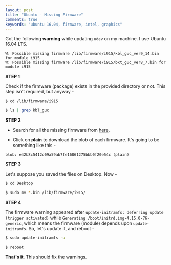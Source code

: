 ```yaml
---
layout: post
title: "Ubuntu - Missing Firmware"
comments: true
keywords: "ubuntu 16.04, firmware, intel, graphics"
---
```


Got the following __warning__ while updating `udev` on my machine. I use Ubuntu 16.04 LTS.

```
W: Possible missing firmware /lib/firmware/i915/kbl_guc_ver9_14.bin for module i915
W: Possible missing firmware /lib/firmware/i915/bxt_guc_ver8_7.bin for module i915
```

__STEP 1__

Check if the firmware (package) exists in the provided directory or not. This step isn't required, but anyway -


```sh
$ cd /lib/firmware/i915

$ ls | grep kbl_guc
```

__STEP 2__

- Search for all the missing firmware from [here](https://git.kernel.org/pub/scm/linux/kernel/git/firmware/linux-firmware.git/tree/i915/bxt_guc_33.0.0.bin).

- Click on __plain__ to download the blob of each firmware. It's going to be something like this - 

```
blob: e42b8c5412c09a59ab7fe16861275bbb0f20e54c (plain)
```

__STEP 3__

Let's suppose you saved the files on Desktop. Now - 

```sh
$ cd Desktop

$ sudo mv *.bin /lib/firmware/i915/
``` 

__STEP 4__

The firmware warning appeared after `update-initramfs: deferring update (trigger activated)` while `Generating /boot/initrd.img-4.15.0-76-generic`, which means the firmware (module) depends upon `update-initramfs`. So, let's update it, and reboot - 

```sh
$ sudo update-initramfs -u

$ reboot
```

__That's it__. This should fix the warnings.